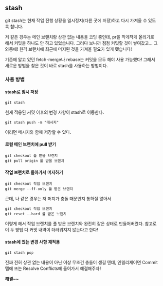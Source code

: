<h2 id="stash">stash</h2>
<p>git stash는 현재 작업 진행 상황을 일시정지(다른 곳에 저장)하고 다시 가져올 수 있도록 합니다.</p>
<p>저 같은 경우는 메인 브랜치랑 상관 없는 내용을 코딩 중인데, pr을 작게작게 올리기로 해서 커밋을 하나도 안 하고 있었습니다. 그러다 보니까 점점 커밋할 것이 쌓여갔고... 그 와중에! 원격 브랜치에 최근에 머지된 것을 가져올 필요가 있게 됐습니다! </p>
<p>기존에 알고 있던 fetch-merge나 rebase는 커밋을 모두 해야 사용 가능했다! 그래서 새로운 방법을 찾은 것이 바로 stash를 사용하는 방법이다.</p>
<h3 id="사용-방법">사용 방법</h3>
<h4 id="stash로-임시-저장">stash로 임시 저장</h4>
<pre><code>git stash </code></pre><p>현재 적용된 커밋 이후의 변경 사항이 stash로 이동한다.</p>
<pre><code>git stash push -m &quot;메시지&quot;</code></pre><p>이러면 메시지와 함께 저장할 수 있다.</p>
<h4 id="로컬-메인-브랜치에-pull-받기">로컬 메인 브랜치에 pull 받기</h4>
<pre><code>git checkout 풀 받을 브랜치
git pull origin 풀 받을 브랜치</code></pre><h4 id="작업-브랜치로-돌아가서-머지하기">작업 브랜치로 돌아가서 머지하기</h4>
<pre><code>git checkout 작업 브랜치
git merge --ff-only 풀 받은 브랜치
</code></pre><p>근데, 나 같은 경우는 저 머지가 충돌 때문인지 통하질 않아서</p>
<pre><code>git checkout 작업 브랜치
git reset --hard 풀 받은 브랜치
</code></pre><p>이렇게 해서 작업 브랜치를 풀 받은 브랜치와 완전히 같은 상태로 만들어버렸다.
참고로 이 두 방법 다 커밋 내역이 더러워지지 않는다고 한다!</p>
<h4 id="stash에-있는-변경-사항-재적용">stash에 있는 변경 사항 재적용</h4>
<pre><code>git stash pop</code></pre><p>진짜 전혀 상관 없는 내용이 아닌 이상 무조건 충돌이 생길 텐데, 인텔리제이면 Commit  탭에 뜨는 Resolve Conflicts에 들어가서 해결해주자!
<img alt="" src="https://velog.velcdn.com/images/ahyeungii/post/9aaca98b-0baa-4867-abaf-24038279a680/image.png" /></p>
<p><strong>해결~~</strong></p>
